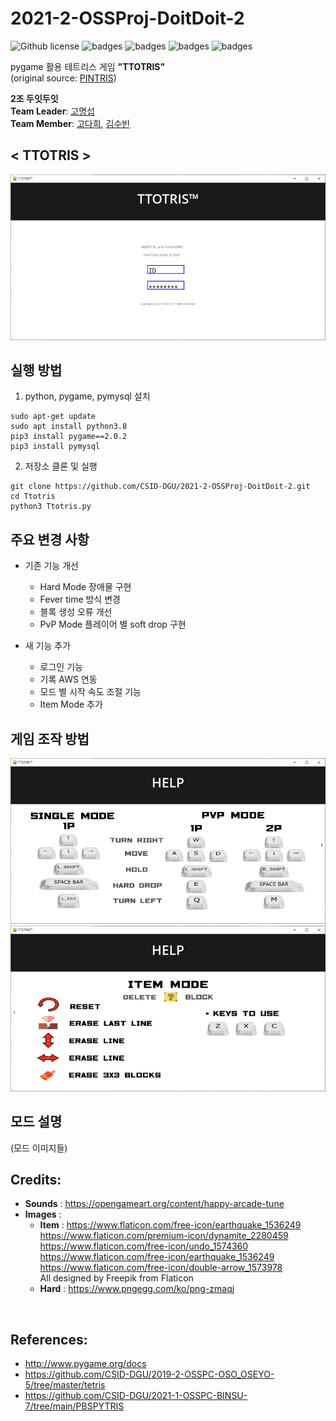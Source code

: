 # 2021-2-OSSProj-DoitDoit-2

![Github license](https://img.shields.io/github/license/CSID-DGU/2021-2-OSSProj-DoitDoit-2)
![badges](https://img.shields.io/badge/OS-ubuntu-red)
![badges](https://img.shields.io/badge/IDE-VSCode-informational)
![badges](https://img.shields.io/badge/python-3.8-blue)
![badges](https://img.shields.io/badge/pygame-2.0.2-yellow)

pygame 활용 테트리스 게임 **"TTOTRIS"**  
(original source: [PINTRIS](https://github.com/CSID-DGU/2021-1-OSSPC-Pint-9))

**2조 두잇두잇**  
**Team Leader**: [고명섭](https://github.com/tead1234)  
**Team Member**: [고다희](https://github.com/DaheeKo), [김수빈](https://github.com/sb0702)

## **< TTOTRIS >**
![image](assets/images/LoginPage.png)

## 실행 방법
1. python, pygame, pymysql 설치
```
sudo apt-get update
sudo apt install python3.8
pip3 install pygame==2.0.2
pip3 install pymysql
```
2. 저장소 클론 및 실행
```
git clone https://github.com/CSID-DGU/2021-2-OSSProj-DoitDoit-2.git
cd Ttotris
python3 Ttotris.py
```


## 주요 변경 사항
* 기존 기능 개선
  * Hard Mode 장애물 구현
  * Fever time 방식 변경
  * 블록 생성 오류 개선
  * PvP Mode 플레이어 별 soft drop 구현
  
* 새 기능 추가
  * 로그인 기능
  * 기록 AWS 연동
  * 모드 별 시작 속도 조절 기능
  * Item Mode 추가

## 게임 조작 방법
![image](assets/images/HelpPage1.PNG) <br>
![image](assets/images/HelpPage2.PNG)

## 모드 설명 
(모드 이미지들)

## Credits:
- __Sounds__ : https://opengameart.org/content/happy-arcade-tune
- __Images__ :
  - __Item__ : https://www.flaticon.com/free-icon/earthquake_1536249 <br> https://www.flaticon.com/premium-icon/dynamite_2280459 <br> https://www.flaticon.com/free-icon/undo_1574360 <br> https://www.flaticon.com/free-icon/earthquake_1536249 <br> https://www.flaticon.com/free-icon/double-arrow_1573978 <br> All designed by Freepik from Flaticon
  - __Hard__ : https://www.pngegg.com/ko/png-zmaqj
<br>

## References:
- http://www.pygame.org/docs
- https://github.com/CSID-DGU/2019-2-OSSPC-OSO_OSEYO-5/tree/master/tetris
- https://github.com/CSID-DGU/2021-1-OSSPC-BINSU-7/tree/main/PBSPYTRIS
